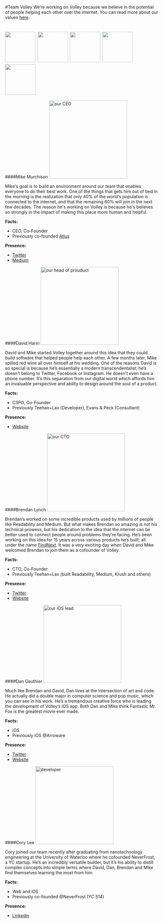 #Team Volley
We’re working on Volley because we believe in the potential of people helping each other over the internet. You can read more about our values [here](https://github.com/VolleyIndustries/readme/blob/master/values.md).

<a href="#mike-murchison"><img src="http://i.imgur.com/gHjEVeD.jpg" width="100px"></a>
<a href="#david-hariri"><img src="http://i.imgur.com/2UlN7LS.jpg" width="100px"></a>
<a href="#brendan-lynch"><img src="http://i.imgur.com/ja4lCRK.jpg" width="100px"></a>
<a href="#dan-gauthier"><img src="http://i.imgur.com/75l2KTI.jpg" width="100px"></a>
<a href="#cory-lee"><img src="http://i.imgur.com/DXhy37C.jpg" width="100px"></a>
===

####Mike Murchison
<a href="#mike-murchison"><img src="http://i.imgur.com/gHjEVeD.jpg" width="256px" alt="our CEO"></a>

Mike's goal is to build an environment around our team that enables everyone to do their best work. One of the things that gets him out of bed in the morning is the realization that only 40% of the world’s population is connected to the internet, and that the remaining 60% will join in the next few decades. The reason he's working on Volley is because he's believes so strongly in the impact of making this place more human and helpful.

**Facts:**
- CEO, Co-Founder
- Previously co-founded [Atlus](http://crunchbase.com/organization/atlus-inc)

**Presence:**
- [Twitter](https://twitter.com/mimurchison "Mike's Twitter")
- [Medium](https://medium.com/@mimurchison "Mike's Medium")

####David Hariri
<a href="#david-hariri"><img src="http://i.imgur.com/2UlN7LS.jpg" width="256px" alt="our head of prouduct"></a>

David and Mike started Volley together around this idea that they could build software that helped people help each other. A few months later, Mike spilled red wine all over himself at his wedding. One of the reasons David is so special is because he’s essentially a modern transcendentalist; he’s doesn’t belong to Twitter, Facebook or Instagram. He doesn’t even have a phone number. It’s this separation from our digital world which affords him an invaluable perspective and ability to design around the soul of a product.

**Facts:**
- C3PO, Co-Founder
- Previously Teehan+Lax (Developer), Evans & Peck (Consultant)

**Presence:**
- [Website](http://dhariri.com "David's Site")

####Brendan Lynch
<a href="#brendan-lynch"><img src="http://i.imgur.com/ja4lCRK.jpg" width="256" alt="our CTO"></a>

Brendan’s worked on some incredible products used by millions of people like Readability and Medium. But what makes Brendan so amazing is not his technical prowess, but his dedication to the idea that the internet can be better used to connect people around problems they’re facing. He’s been working on this idea for 15 years across various products he’s built, all under the name [FindNext](http://brendanlynch.com/text/volley). It was a very exciting day when David and Mike welcomed Brendan to join them as a cofounder of Volley.

**Facts:**
- CTO, Co-Founder
- Previously Teehan+Lax (built Readability, Medium, Krush and others)

**Presence:**
- [Twitter](https://twitter.com/brendanlynch "Brendan's Twitter")
- [Website](http://brendanlynch.com "Brendan's Site")

####Dan Gauthier
<a href="#dan-gauthier"><img src="http://i.imgur.com/75l2KTI.jpg" width="256px" alt="our iOS lead"></a>

Much like Brendan and David, Dan lives at the intersection of art and code. He actually did a double major in computer science and pop music, which you can see in his work. He’s a tremendous creative force who is leading the development of Volley’s iOS app. Both Dan and Mike think Fantastic Mr. Fox is the greatest movie ever made.

**Facts:**
- iOS 
- Previously iOS @Arroware

**Presence:**
- [Twitter](https://twitter.com/Cowfaboo "Dan's Twitter")
- [Website](http://www.twigrunner.com/ "Dan's Site")

####Cory Lee
<a href="#cory-lee"><img src="http://i.imgur.com/DXhy37C.jpg" width="256" alt="developer"></a>

Cory joined our team recently after graduating from nanotechnology engineering at the University of Waterloo where he cofounded NeverFrost, a YC startup. He’s an incredibly versatile builder, but it’s his ability to distill complex concepts into simple terms where David, Dan, Brendan and Mike find themselves learning the most from him.

**Facts:**
- Web and iOS 
- Previously co-founded @NeverFrost (YC S14)

**Presence:**
- [Linkedin](https://www.linkedin.com/profile/view?id=96314473&authType=NAME_SEARCH&authToken=kAgg&locale=en_US&trk=tyah&trkInfo=clickedVertical%3Amynetwork%2Cidx%3A1-1-1%2CtarId%3A1434382385746%2Ctas%3Acory%20 "Cory's Linkedin")

